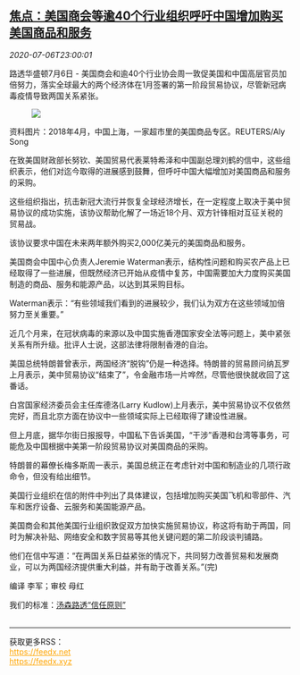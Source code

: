 <!--1594077796000-->
[焦点：美国商会等逾40个行业组织呼吁中国增加购买美国商品和服务](https://cn.reuters.com/article/usa-industry-group-china-imports-0706-mo-idCNKBS2472ZA)
------

<div><i>2020-07-06T23:00:01</i></div><div class="StandardArticleBody_body"><p>路透华盛顿7月6日 - 美国商会和逾40个行业协会周一敦促美国和中国高层官员加倍努力，落实全球最大的两个经济体在1月签署的第一阶段贸易协议，尽管新冠病毒疫情导致两国关系紧张。 </p><div class="PrimaryAsset_container"><div class="Image_container" tabindex="-1"><figure class="Image_zoom" style="padding-bottom:"><div class="LazyImage_container LazyImage_dark" style="background-image:none"><img src="//s3.reutersmedia.net/resources/r/?m=02&amp;d=20200706&amp;t=2&amp;i=1524826430&amp;r=LYNXMPEG651PN&amp;w=600" aria-label="资料图片：2018年4月，中国上海，一家超市里的美国商品专区。REUTERS/Aly Song"/><div class="LazyImage_image LazyImage_fallback" style="background-image:url(//s3.reutersmedia.net/resources/r/?m=02&amp;d=20200706&amp;t=2&amp;i=1524826430&amp;r=LYNXMPEG651PN&amp;w=600);background-position:center center;background-color:inherit"></div></div><div class="Image_expand-button" aria-label="Expand Image Slideshow" role="button" tabindex="0"></div></figure><figcaption><div class="Image_caption"><span>资料图片：2018年4月，中国上海，一家超市里的美国商品专区。REUTERS/Aly Song</span></div></figcaption></div></div><p>在致美国财政部长努钦、美国贸易代表莱特希泽和中国副总理刘鹤的信中，这些组织表示，他们对迄今取得的进展感到鼓舞，但呼吁中国大幅增加对美国商品和服务的采购。 </p><p>这些组织指出，抗击新冠大流行并恢复全球经济增长，在一定程度上取决于美中贸易协议的成功实施，该协议帮助化解了一场近18个月、双方针锋相对互征关税的贸易战。 </p><p>该协议要求中国在未来两年额外购买2,000亿美元的美国商品和服务。 </p><p>美国商会中国中心负责人Jeremie Waterman表示，结构性问题和购买农产品上已经取得了一些进展，但既然经济已开始从疫情中复苏，中国需要加大力度购买美国制造的商品、服务和能源产品，以达到其采购目标。 </p><p>Waterman表示：“有些领域我们看到的进展较少，我们认为双方在这些领域加倍努力至关重要。” </p><p>近几个月来，在冠状病毒的来源以及中国实施香港国家安全法等问题上，美中紧张关系有所升级。批评人士说，这部法律将限制香港的自治。 </p><p>美国总统特朗普曾表示，两国经济“脱钩”仍是一种选择。特朗普的贸易顾问纳瓦罗上月表示，美中贸易协议“结束了”，令金融市场一片哗然，尽管他很快就收回了这番话。 </p><p>白宫国家经济委员会主任库德洛(Larry Kudlow)上月表示，美中贸易协议不仅依然完好，而且北京方面在协议中一些领域实际上已经取得了建设性进展。 </p><p>但上月底，据华尔街日报报导，中国私下告诉美国，“干涉”香港和台湾等事务，可能危及中国根据中美第一阶段贸易协议对美国商品的采购。 </p><p>特朗普的幕僚长梅多斯周一表示，美国总统正在考虑针对中国和制造业的几项行政命令，但没有给出细节。 </p><p>美国行业组织在信的附件中列出了具体建议，包括增加购买美国飞机和零部件、汽车和医疗设备、云服务和美国能源产品。 </p><p>美国商会和其他美国行业组织敦促双方加快实施贸易协议，称这将有助于两国，同时为解决补贴、网络安全和数字贸易等其他关键问题的第二阶段谈判铺路。 </p><p>他们在信中写道：“在两国关系日益紧张的情况下，共同努力改善贸易和发展商业，可以为两国经济提供重大利益，并有助于改善关系。”(完) </p><div class="Attribution_container"><div class="Attribution_attribution"><p class="Attribution_content">编译 李军；审校 母红 </p></div></div><div class="StandardArticleBody_trustBadgeContainer"><span class="StandardArticleBody_trustBadgeTitle">我们的标准：</span><span class="trustBadgeUrl"><a href="https://www.thomsonreuters.cn/content/dam/openweb/documents/pdf/china/brochures/about-us-1.pdf">汤森路透“信任原则”</a></span></div></div><br><hr><div>获取更多RSS：<br><a href="https://feedx.net" style="color:orange" target="_blank">https://feedx.net</a> <br><a href="https://feedx.xyz" style="color:orange" target="_blank">https://feedx.xyz</a><br></div>
